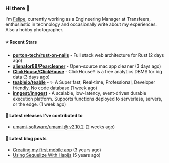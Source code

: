 ### Hi there 👋

I'm [Felipe](https://felipe.im), currently working as a Engineering Manager at Transfeera, enthusiastic in technology and occasionally write about my experiences. Also a hobby photographer.

#### ⭐ Recent Stars
- **[purton-tech/rust-on-nails](https://github.com/purton-tech/rust-on-nails)** - Full stack web architecture for Rust (2 days ago)
- **[alienator88/Pearcleaner](https://github.com/alienator88/Pearcleaner)** - Open-source mac app cleaner (3 days ago)
- **[ClickHouse/ClickHouse](https://github.com/ClickHouse/ClickHouse)** - ClickHouse® is a free analytics DBMS for big data (3 days ago)
- **[teableio/teable](https://github.com/teableio/teable)** - ✨ A Super fast, Real-time, Professional, Developer friendly, No code database (1 week ago)
- **[inngest/inngest](https://github.com/inngest/inngest)** - A scalable, low-latency, event-driven durable execution platform.  Supports functions deployed to serverless, servers, or the edge. (1 week ago)

#### 🚀 Latest releases I've contributed to


- [umami-software/umami @ v2.10.2](https://github.com/umami-software/umami/releases/tag/v2.10.2) (2 weeks ago)

#### 📄 Latest blog posts
- [Creating my first mobile app](https://felipe.im/posts/creating-my-first-mobile-app/) (3 years ago)
- [Using Sequelize With Hapijs](https://felipe.im/posts/using-sequelize-with-hapijs/) (5 years ago)